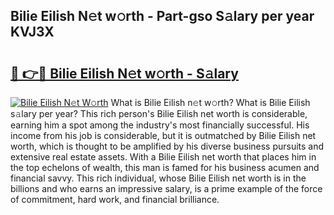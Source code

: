 ## Bilie Eilish N𝚎t w𝚘rth - Part-gso S𝚊lary per year KVJ3X

# <h2><a href="http://gc0mqw.nevu.top/?p=Bilie+Eilish">🔗 👉🔴 Bilie Eilish N𝚎t w𝚘rth - S𝚊lary</a></h2>

[![Bilie Eilish N𝚎t W𝚘rth](https://i.imgur.com/Oavwk0R.jpeg)](http://gc0mqw.nevu.top/?p=Bilie+Eilish)
What is Bilie Eilish n𝚎t w𝚘rth? What is Bilie Eilish s𝚊lary per year?
This rich person's Bilie Eilish net worth is considerable, earning him a spot among the industry's most financially successful. His income from his job is considerable, but it is outmatched by Bilie Eilish net worth, which is thought to be amplified by his diverse business pursuits and extensive real estate assets. With a Bilie Eilish net worth that places him in the top echelons of wealth, this man is famed for his business acumen and financial savvy. This rich individual, whose Bilie Eilish net worth is in the billions and who earns an impressive salary, is a prime example of the force of commitment, hard work, and financial brilliance.

